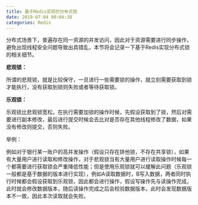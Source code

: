 ```yaml
---
title: 基于Redis实现的分布式锁
date: 2019-07-04 00:04:38
categories: Redis
---
```


分布式场景下，普遍存在同一资源的并发访问，因此对于资源需要进行同步操作，避免出现线程安全问题导致出具错乱，本节将会记录一下基于Redis实现分布式锁的相关细节。

<!-- more -->



**悲观锁：**

所谓的悲观锁，就是比较保守，一旦进行一些需要锁的操作，就立刻需要获取到锁才能执行，没有获取到锁则失败或者等待获取锁。

**乐观锁：**

乐观锁比悲观锁宽松，在执行需要加锁的操作时候，先假设获取到了锁，然后对需要进行副本修改，最后进行提交时候会去比对是否存在其他线程修改了数据，如果没有修改则提交，否则失败。

举例：

例如对于银行某一账户的高并发操作（假设只存在排他锁，不存在共享锁），如果有大量用户进行读取和修改操作，对于悲观锁当有大量用户进行读取操作时候每一个都需要进行获取锁会严重降低性能；但是使用乐观锁就可以缓解此问题（乐观锁一般都是基于数据的版本进行实现），例如A读取数据时，B写入数据，两者同时执行时候都会假设获取到乐观锁，因此都会进行操作，假设写操作先与读操作完成，此时就会修改数据版本，随后读操作完成之后会校验数据版本，此时会发现数据版本不一致，因此本次读取就会失败。





